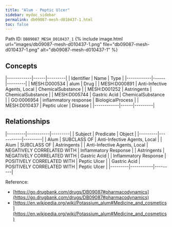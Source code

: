 ```yaml
---
title: "Alum - Peptic Ulcer"
sidebar: mydoc_sidebar
permalink: db09087-mesh-d010437-1.html
toc: false 
---
```



Path ID: `DB09087_MESH_D010437_1`
{% include image.html url="images/db09087-mesh-d010437-1.png" file="db09087-mesh-d010437-1.png" alt="db09087-mesh-d010437-1" %}

## Concepts

|------------|------|---------|
| Identifier | Name | Type    |
|------------|------|---------|
| MESH:D000534 | alum | Drug |
| MESH:D000891 | Anti-Infective Agents, Local | ChemicalSubstance |
| MESH:D001252 | Astringents | ChemicalSubstance |
| MESH:D005744 | Gastric Acid | ChemicalSubstance |
| GO:0006954 | inflammatory response | BiologicalProcess |
| MESH:D010437 | Peptic ulcer | Disease |
|------------|------|---------|

## Relationships

|---------|-----------|---------|
| Subject | Predicate | Object  |
|---------|-----------|---------|
| Alum | SUBCLASS OF | Anti-Infective Agents, Local |
| Alum | SUBCLASS OF | Astringents |
| Anti-Infective Agents, Local | NEGATIVELY CORRELATED WITH | Inflammatory Response |
| Astringents | NEGATIVELY CORRELATED WITH | Gastric Acid |
| Inflammatory Response | POSITIVELY CORRELATED WITH | Peptic Ulcer |
| Gastric Acid | POSITIVELY CORRELATED WITH | Peptic Ulcer |
|---------|-----------|---------|

Reference: 
  - [https://go.drugbank.com/drugs/DB09087#pharmacodynamics](https://go.drugbank.com/drugs/DB09087#pharmacodynamics)
  - [https://en.wikipedia.org/wiki/Potassium_alum#Medicine_and_cosmetics](https://en.wikipedia.org/wiki/Potassium_alum#Medicine_and_cosmetics)

